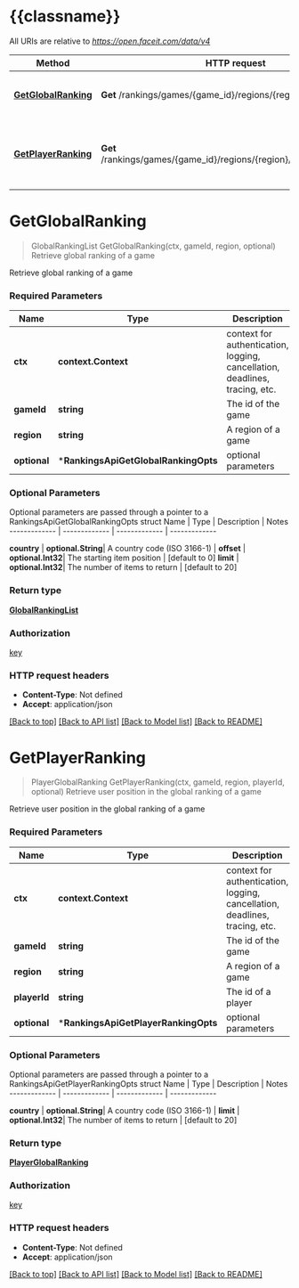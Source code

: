 # {{classname}}

All URIs are relative to *https://open.faceit.com/data/v4*

Method | HTTP request | Description
------------- | ------------- | -------------
[**GetGlobalRanking**](RankingsApi.md#GetGlobalRanking) | **Get** /rankings/games/{game_id}/regions/{region} | Retrieve global ranking of a game
[**GetPlayerRanking**](RankingsApi.md#GetPlayerRanking) | **Get** /rankings/games/{game_id}/regions/{region}/players/{player_id} | Retrieve user position in the global ranking of a game

# **GetGlobalRanking**
> GlobalRankingList GetGlobalRanking(ctx, gameId, region, optional)
Retrieve global ranking of a game

Retrieve global ranking of a game

### Required Parameters

Name | Type | Description  | Notes
------------- | ------------- | ------------- | -------------
 **ctx** | **context.Context** | context for authentication, logging, cancellation, deadlines, tracing, etc.
  **gameId** | **string**| The id of the game | 
  **region** | **string**| A region of a game | 
 **optional** | ***RankingsApiGetGlobalRankingOpts** | optional parameters | nil if no parameters

### Optional Parameters
Optional parameters are passed through a pointer to a RankingsApiGetGlobalRankingOpts struct
Name | Type | Description  | Notes
------------- | ------------- | ------------- | -------------


 **country** | **optional.String**| A country code (ISO 3166-1) | 
 **offset** | **optional.Int32**| The starting item position | [default to 0]
 **limit** | **optional.Int32**| The number of items to return | [default to 20]

### Return type

[**GlobalRankingList**](GlobalRankingList.md)

### Authorization

[key](../README.md#key)

### HTTP request headers

 - **Content-Type**: Not defined
 - **Accept**: application/json

[[Back to top]](#) [[Back to API list]](../README.md#documentation-for-api-endpoints) [[Back to Model list]](../README.md#documentation-for-models) [[Back to README]](../README.md)

# **GetPlayerRanking**
> PlayerGlobalRanking GetPlayerRanking(ctx, gameId, region, playerId, optional)
Retrieve user position in the global ranking of a game

Retrieve user position in the global ranking of a game

### Required Parameters

Name | Type | Description  | Notes
------------- | ------------- | ------------- | -------------
 **ctx** | **context.Context** | context for authentication, logging, cancellation, deadlines, tracing, etc.
  **gameId** | **string**| The id of the game | 
  **region** | **string**| A region of a game | 
  **playerId** | **string**| The id of a player | 
 **optional** | ***RankingsApiGetPlayerRankingOpts** | optional parameters | nil if no parameters

### Optional Parameters
Optional parameters are passed through a pointer to a RankingsApiGetPlayerRankingOpts struct
Name | Type | Description  | Notes
------------- | ------------- | ------------- | -------------



 **country** | **optional.String**| A country code (ISO 3166-1) | 
 **limit** | **optional.Int32**| The number of items to return | [default to 20]

### Return type

[**PlayerGlobalRanking**](PlayerGlobalRanking.md)

### Authorization

[key](../README.md#key)

### HTTP request headers

 - **Content-Type**: Not defined
 - **Accept**: application/json

[[Back to top]](#) [[Back to API list]](../README.md#documentation-for-api-endpoints) [[Back to Model list]](../README.md#documentation-for-models) [[Back to README]](../README.md)

